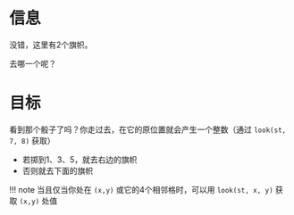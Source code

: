 # 信息
没错，这里有2个旗帜。

去哪一个呢？

# 目标
看到那个骰子了吗？你走过去，在它的原位置就会产生一个整数（通过 `look(st, 7, 8)` 获取）
* 若掷到1、3、5，就去右边的旗帜
* 否则就去下面的旗帜

!!! note
	当且仅当你处在 `(x,y)` 或它的4个相邻格时，可以用 `look(st, x, y)` 获取 `(x,y)` 处值
